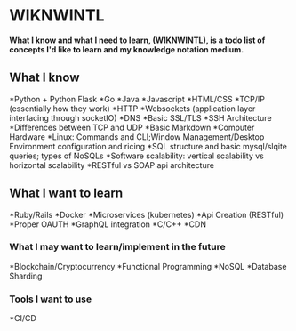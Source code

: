 # WIKNWINTL
**What I know and what I need to learn, (WIKNWINTL), is a todo list of concepts I'd like to learn and my knowledge notation medium.**

## What I know
  *Python + Python Flask
  *Go
  *Java
  *Javascript
  *HTML/CSS
  *TCP/IP (essentially how they work)
  *HTTP 
  *Websockets (application layer interfacing through socketIO)
  *DNS
  *Basic SSL/TLS
  *SSH Architecture
  *Differences between TCP and UDP
  *Basic Markdown
  *Computer Hardware
  *Linux: Commands and CLI;Window Management/Desktop Environment configuration and ricing
  *SQL structure and basic mysql/slqite queries; types of NoSQLs
  *Software scalability: vertical scalability vs horizontal scalability
  *RESTful vs SOAP api architecture
## What I want to learn
  *Ruby/Rails
  *Docker
  *Microservices (kubernetes)
  *Api Creation (RESTful)
  *Proper OAUTH
  *GraphQL integration
  *C/C++
  *CDN
### What I may want to learn/implement in the future
  *Blockchain/Cryptocurrency
  *Functional Programming
  *NoSQL
  *Database Sharding
### Tools I want to use
  *CI/CD

